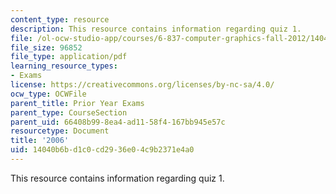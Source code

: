 ```yaml
---
content_type: resource
description: This resource contains information regarding quiz 1.
file: /ol-ocw-studio-app/courses/6-837-computer-graphics-fall-2012/14040b6bd1c0cd2936e04c9b2371e4a0_MIT6_837F12_2006_qz_1.pdf
file_size: 96852
file_type: application/pdf
learning_resource_types:
- Exams
license: https://creativecommons.org/licenses/by-nc-sa/4.0/
ocw_type: OCWFile
parent_title: Prior Year Exams
parent_type: CourseSection
parent_uid: 66408b99-8ea4-ad11-58f4-167bb945e57c
resourcetype: Document
title: '2006'
uid: 14040b6b-d1c0-cd29-36e0-4c9b2371e4a0
---
```

This resource contains information regarding quiz 1.